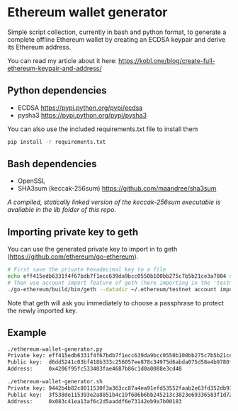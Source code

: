 # Ethereum wallet generator
Simple script collection, currently in bash and python format, to generate a complete offline Ethereum wallet by creating an ECDSA keypair and derive its Ethereum address.

You can read my article about it here: https://kobl.one/blog/create-full-ethereum-keypair-and-address/

## Python dependencies
- ECDSA https://pypi.python.org/pypi/ecdsa
- pysha3 https://pypi.python.org/pypi/pysha3

You can also use the included requirements.txt file to install them
```bash
pip install -r requirements.txt
```

## Bash dependencies
- OpenSSL
- SHA3sum (keccak-256sum) https://github.com/maandree/sha3sum

*A compiled, statically linked version of the keccak-256sum executable is available in the lib folder of this repo.*

## Importing private key to geth
You can use the generated private key to import in to geth (https://github.com/ethereum/go-ethereum).
```bash
# First save the private hexadecimal key to a file
echo eff415edb6331f4f67bdb7f1ecc639da9bcc0550b100bb275c7b5b21ce3a7804 > key
# Then use account import feature of geth (here importing in the 'testnet' directory)
./go-ethereum/build/bin/geth --datadir ~/.ethereum/testnet account import key
```
Note that geth will ask you immediately to choose a passphrase to protect the newly imported key.

## Example
```bash
./ethereum-wallet-generator.py
Private key: eff415edb6331f4f67bdb7f1ecc639da9bcc0550b100bb275c7b5b21ce3a7804
Public key:  d6dd5241c03bf418b333c256057ee878c34975d6abda075d58e4b9780f4a8659fcc096b6ad763d8e5914f7daa0b7351398b1eb6458e95ac41a2711a0651f3fc6
Address:     0x4206f95fc533483fae4687b86c1d0a0088e3cd48
```

```bash
./ethereum-wallet-generator.sh
Private key: 9442b4b82c8011530f3a363cc87a4ea91efd53552faab2e63fd352db9367bb24
Public key:  3f538de115393e2a8851b4c19f686b6bb245213c3823e69336583f1d72c53d20831ea0574900b31d833932b3e8e71b4e99d574c6480890d60153fc2dccbc96d6
Address:     0x083c41ea13af6c2d5aaddf6e73142eb9a7b00183
```
